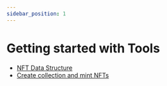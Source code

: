 ```yaml
---
sidebar_position: 1
---
```


# Getting started with Tools

- [NFT Data Structure](/docs/Tools/nft_structure)
- [Create collection and mint NFTs](/docs/Tools/create_collection)
